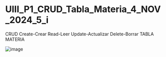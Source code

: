 # UIII_P1_CRUD_Tabla_Materia_4_NOV_2024_5_i
CRUD Create-Crear Read-Leer Update-Actualizar Delete-Borrar TABLA MATERIA

![image](https://github.com/user-attachments/assets/a888eda4-1fef-4ea6-a617-7f6d5cb626ac)
